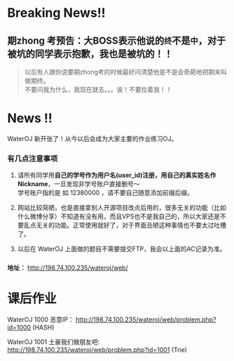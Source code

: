 # Breaking News!!
## 期zhong 考预告：大BOSS表示他说的`终`不是`中`，对于被坑的同学表示抱歉，我也是被坑的！！
> 以后有人跟你说要期zhong考的时候最好问清楚他是不是会奇葩地把期末叫做期终。  
> 不要问我为什么，我现在就去。。。诶！不要拉着我！！

# News !!
WaterOJ 新开张了！从今以后会成为大家主要的作业练习OJ。  

### 有几点注意事项
1. 请所有同学用**自己的学号作为用户名(user_id)**注册，用自己的**真实姓名作Nickname**，一旦发现非学号账户直接删号～   
   学号账户指的是 如 12380000 ，请不要自己随意添加前缀后缀。  

2. 网站比较简陋，也是直接拿别人开源项目改点后用的，很多无关的功能（比如什么微博分享）不知道有没有用，而且VPS也不是我自己的，所以大家还是不要乱点无关的功能。正常使用就好了，对于界面丑陋这种事情也不要太过吐槽了。  

3. 以后在 WaterOJ 上面做的题目不需要提交FTP，我会以上面的AC记录为准。  


###

**地址：** http://198.74.100.235/wateroj/web/

# 课后作业
WaterOJ 1000 恶意IP： http://198.74.100.235/wateroj/web/problem.php?id=1000        (HASH)  

WaterOJ 1001 土豪我们做朋友吧:  http://198.74.100.235/wateroj/web/problem.php?id=1001  (Trie)

